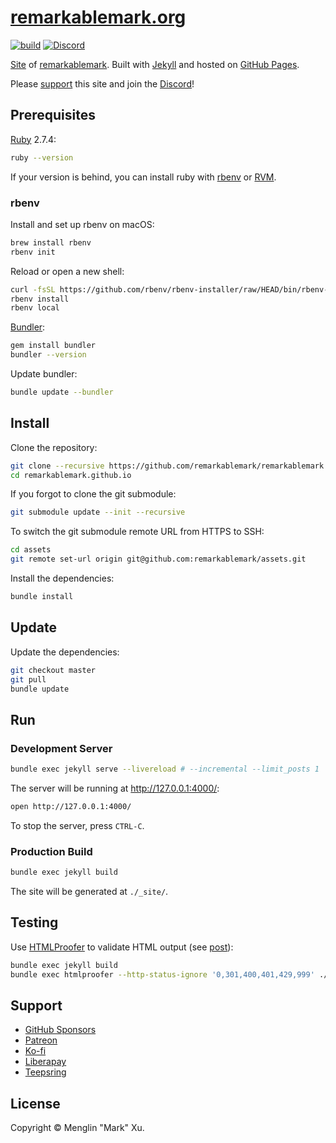 # [remarkablemark.org](https://b.remarkabl.org/mark)

[![build](https://github.com/remarkablemark/remarkablemark.github.io/actions/workflows/build.yml/badge.svg)](https://github.com/remarkablemark/remarkablemark.github.io/actions/workflows/build.yml)
[![Discord](https://img.shields.io/discord/422421589582282752.svg?label=&logo=discord&logoColor=ffffff&color=7389D8&labelColor=6A7EC2)](https://b.remarkabl.org/discord)

[Site](https://b.remarkabl.org/mark) of [remarkablemark](https://b.remarkabl.org/github). Built with [Jekyll](https://jekyllrb.com/) and hosted on [GitHub Pages](https://pages.github.com/).

Please [support](#support) this site and join the [Discord](https://b.remarkabl.org/discord)!

## Prerequisites

[Ruby](https://www.ruby-lang.org/en/downloads/) 2.7.4:

```sh
ruby --version
```

If your version is behind, you can install ruby with [rbenv](https://github.com/rbenv/rbenv) or [RVM](https://rvm.io/).

### rbenv

Install and set up rbenv on macOS:

```sh
brew install rbenv
rbenv init
```

Reload or open a new shell:

```sh
curl -fsSL https://github.com/rbenv/rbenv-installer/raw/HEAD/bin/rbenv-installer | bash
rbenv install
rbenv local
```

[Bundler](https://bundler.io/):

```sh
gem install bundler
bundler --version
```

Update bundler:

```sh
bundle update --bundler
```

## Install

Clone the repository:

```sh
git clone --recursive https://github.com/remarkablemark/remarkablemark.github.io.git
cd remarkablemark.github.io
```

If you forgot to clone the git submodule:

```sh
git submodule update --init --recursive
```

To switch the git submodule remote URL from HTTPS to SSH:

```sh
cd assets
git remote set-url origin git@github.com:remarkablemark/assets.git
```

Install the dependencies:

```sh
bundle install
```

## Update

Update the dependencies:

```sh
git checkout master
git pull
bundle update
```

## Run

### Development Server

```sh
bundle exec jekyll serve --livereload # --incremental --limit_posts 1
```

The server will be running at http://127.0.0.1:4000/:

```sh
open http://127.0.0.1:4000/
```

To stop the server, press `CTRL-C`.

### Production Build

```sh
bundle exec jekyll build
```

The site will be generated at `./_site/`.

## Testing

Use [HTMLProofer](https://github.com/gjtorikian/html-proofer) to validate HTML output (see [post](https://remarkablemark.org/blog/2017/01/31/travis-github-pages/)):

```sh
bundle exec jekyll build
bundle exec htmlproofer --http-status-ignore '0,301,400,401,429,999' ./_site/
```

## Support

- [GitHub Sponsors](https://b.remarkabl.org/github-sponsors)
- [Patreon](https://b.remarkabl.org/patreon)
- [Ko-fi](https://b.remarkabl.org/ko-fi)
- [Liberapay](https://b.remarkabl.org/liberapay)
- [Teepsring](https://b.remarkabl.org/teespring)

## License

Copyright © Menglin "Mark" Xu.
